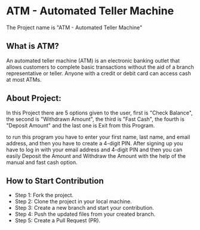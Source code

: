 
# ATM - Automated Teller Machine

The Project name is "ATM -  Automated Teller Machine"

## What is ATM?
An automated teller machine (ATM) is an electronic banking outlet that allows customers to complete basic transactions without the aid of a branch representative or teller. Anyone with a credit or debit card can access cash at most ATMs.

## About Project:

In this Project there are 5 options given to the user, first is "Check Balance", the second is "Withdrawn Amount", the third is "Fast Cash", the fourth is "Deposit Amount" and the last one is Exit from this Program. 

to run this program you have to enter your first name, last name, and email address, and then you have to create a 4-digit PIN. After signing up you have to log in with your email address and 4-digit PIN and then you can easily Deposit the Amount and Withdraw the Amount with the help of the manual and fast cash option.


## How to Start Contribution
- Step 1: Fork the project.
- Step 2: Clone the project in your local machine.
- Step 3: Create a new branch and start your contribution.
- Step 4: Push the updated files from your created branch.
- Step 5: Create a Pull Request (PR). 

